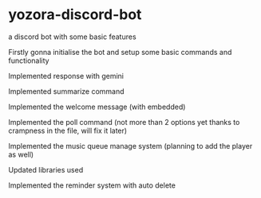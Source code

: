 # yozora-discord-bot
a discord bot with some basic features

Firstly gonna initialise the bot and setup some basic commands and functionality

Implemented response with gemini

Implemented summarize command

Implemented the welcome message (with embedded)

Implemented the poll command (not more than 2 options yet thanks to crampness in the file, will fix it later)

Implemented the music queue manage system (planning to add the player as well)

Updated libraries used

Implemented the reminder system with auto delete 
